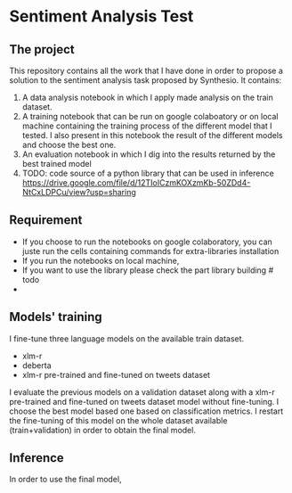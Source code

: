 # Sentiment Analysis Test

## The project
This repository contains all the work that I have done in order to propose a solution to the sentiment analysis task proposed by Synthesio. It contains:
1. A data analysis notebook in which I apply made analysis on the train dataset.
2. A training notebook that can be run on google colaboatory or on local machine containing the training process of the different model that I tested. I also present in this notebook the result of the different models and choose the best one. 
3. An evaluation notebook in which I dig into the results returned by the best trained model
4. TODO: code source of a python library that can be used in inference
https://drive.google.com/file/d/12TIoICzmKOXzmKb-50ZDd4-NtCxLDPCu/view?usp=sharing


## Requirement 
* If you choose to run the notebooks on google colaboratory, you can juste run the cells containing commands for extra-libraries installation
* If you run the notebooks on local machine, 
* If you want to use the library please check the part library building # todo 
*
## Models' training 

I fine-tune three language models on the available train dataset. 
* xlm-r
* deberta
* xlm-r pre-trained and fine-tuned on tweets dataset

I evaluate the previous models on a validation dataset along with a xlm-r pre-trained and fine-tuned on tweets dataset model without fine-tuning. 
I choose the best model based one based on classification metrics. I restart the fine-tuning of this model on the whole dataset available (train+validation) in order to obtain the final model.

## Inference
In order to use the final model, 


